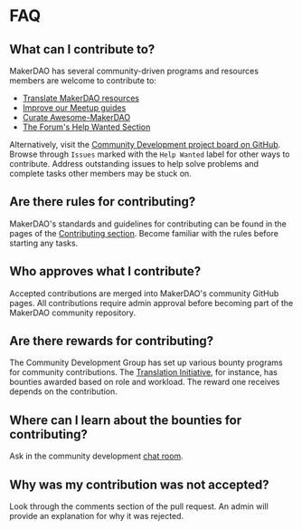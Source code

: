 # FAQ

## What can I contribute to?

MakerDAO has several community-driven programs and resources members are welcome to contribute to:

* [Translate MakerDAO resources](../translations/)
* [Improve our Meetup guides](../meetups/)
* [Curate Awesome-MakerDAO](https://github.com/makerdao/community/tree/7825eedcf82985bf15f374c4dfa03719ce2f5871/awesome-makerdao/blob/master/README.md)
* [The Forum's Help Wanted Section](https://forum.makerdao.com/c/comm-dev/help-wanted)

Alternatively, visit the [Community Development project board on GitHub](https://github.com/makerdao/community/projects/2?card_filter_query=label%3A%22help+wanted%22). Browse through `Issues` marked with the `Help Wanted` label for other ways to contribute. Address outstanding issues to help solve problems and complete tasks other members may be stuck on.

## Are there rules for contributing?

MakerDAO's standards and guidelines for contributing can be found in the pages of the [Contributing section](https://github.com/makerdao/community/tree/master/contributing). Become familiar with the rules before starting any tasks.

## Who approves what I contribute?

Accepted contributions are merged into MakerDAO's community GitHub pages. All contributions require admin approval before becoming part of the MakerDAO community repository.

## Are there rewards for contributing?

The Community Development Group has set up various bounty programs for community contributions. The [Translation Initiative](../translations/), for instance, has bounties awarded based on role and workload. The reward one receives depends on the contribution.

## Where can I learn about the bounties for contributing?

Ask in the community development [chat room](https://chat.makerdao.com/channel/community-development).

## Why was my contribution was not accepted?

Look through the comments section of the pull request. An admin will provide an explanation for why it was rejected.

